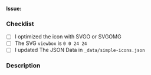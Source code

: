 <!--
Before opening your pull request, have a quick look at our contribution guidelines: https://github.com/simple-icons/simple-icons/blob/develop/CONTRIBUTING.md
-->

**Issue:**


### Checklist
  - [ ] I optimized the icon with SVGO or SVGOMG
  - [ ] The SVG `viewbox` is `0 0 24 24`
  - [ ] I updated The JSON Data in `_data/simple-icons.json`

### Description
<!--
Anything relevant, for example:
  - Why did you pick the hex value?
  - Did you manually vectorize the logo?
  - Have you used multiple sources?
  - etc.
-->
